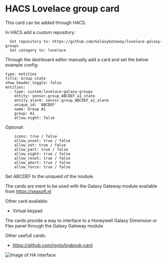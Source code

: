 # HACS Lovelace group card
This card can be added through HACS.

In HACS add a custom repository:
```
  Set repository to: https://github.com/GalaxyGateway/lovelace-galaxy-groups
  Set category to: lovelace
```

Through the dashboard editor manually add a card and set the below example config:
```
type: entities
title: Group state
show_header_toggle: false
entities:
  - type: custom:lovelace-galaxy-groups
    entity: sensor.group_ABCDEF_a1_state
    entity_alarm: sensor.group_ABCDEF_a1_alarm
    unique_id: 'ABCDEF'
    name: Group A1
    group: A1
    allow_night: false
```
Optional:
```
    icons: true / false
    allow_unset: true / false
    allow_set: true / false
    allow_part: true / false
    allow_night: true / false
    allow_reset: true / false
    allow_abort: true / false
    allow_force: true / false
```
Set ABCDEF to the uniqueid of the module.

The cards are ment to be used with the Galaxy Gateway module available from https://seasoft.nl

Other card available:
- Virtual keypad

The cards provide a way to interface to a Honeywell Galaxy Dimension or Flex panel through the Galaxy Gateway module.

Other usefull cards:
- https://github.com/royto/logbook-card

![Image of HA interface](https://github.com/GalaxyGateway/HA-Cards/blob/main/screenshot/screenshot1.png)
